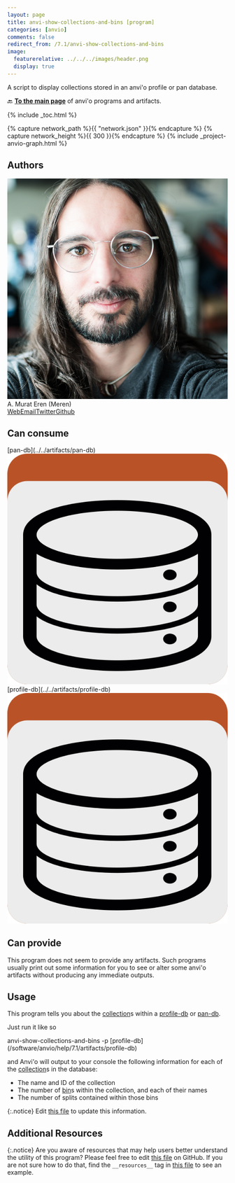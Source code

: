 ```yaml
---
layout: page
title: anvi-show-collections-and-bins [program]
categories: [anvio]
comments: false
redirect_from: /7.1/anvi-show-collections-and-bins
image:
  featurerelative: ../../../images/header.png
  display: true
---
```


A script to display collections stored in an anvi&#x27;o profile or pan database.

🔙 **[To the main page](../../)** of anvi'o programs and artifacts.


{% include _toc.html %}
<div id="svg" class="subnetwork"></div>
{% capture network_path %}{{ "network.json" }}{% endcapture %}
{% capture network_height %}{{ 300 }}{% endcapture %}
{% include _project-anvio-graph.html %}


## Authors

<div class="page-author"><div class="page-author-info"><div class="page-person-photo"><img class="page-person-photo-img" src="../../images/authors/meren.jpg" /></div><div class="page-person-info-box"><span class="page-author-name">A. Murat Eren (Meren)</span><div class="page-author-social-box"><a href="http://meren.org" class="person-social" target="_blank"><i class="fa fa-fw fa-home"></i>Web</a><a href="mailto:a.murat.eren@gmail.com" class="person-social" target="_blank"><i class="fa fa-fw fa-envelope-square"></i>Email</a><a href="http://twitter.com/merenbey" class="person-social" target="_blank"><i class="fa fa-fw fa-twitter-square"></i>Twitter</a><a href="http://github.com/meren" class="person-social" target="_blank"><i class="fa fa-fw fa-github"></i>Github</a></div></div></div></div>



## Can consume


<p style="text-align: left" markdown="1"><span class="artifact-r">[pan-db](../../artifacts/pan-db) <img src="../../images/icons/DB.png" class="artifact-icon-mini" /></span> <span class="artifact-r">[profile-db](../../artifacts/profile-db) <img src="../../images/icons/DB.png" class="artifact-icon-mini" /></span></p>


## Can provide


This program does not seem to provide any artifacts. Such programs usually print out some information for you to see or alter some anvi'o artifacts without producing any immediate outputs.


## Usage


This program tells you about the <span class="artifact-n">[collection](/software/anvio/help/7.1/artifacts/collection)</span>s within a <span class="artifact-n">[profile-db](/software/anvio/help/7.1/artifacts/profile-db)</span> or <span class="artifact-n">[pan-db](/software/anvio/help/7.1/artifacts/pan-db)</span>. 

Just run it like so 

<div class="codeblock" markdown="1">
anvi&#45;show&#45;collections&#45;and&#45;bins &#45;p <span class="artifact&#45;n">[profile&#45;db](/software/anvio/help/7.1/artifacts/profile&#45;db)</span> 
</div>

and Anvi'o will output to your console the following information for each of the <span class="artifact-n">[collection](/software/anvio/help/7.1/artifacts/collection)</span>s in the database: 

* The name and ID of the collection
* The number of <span class="artifact-n">[bin](/software/anvio/help/7.1/artifacts/bin)</span>s within the collection, and each of their names
* The number of splits contained within those bins 


{:.notice}
Edit [this file](https://github.com/merenlab/anvio/tree/master/anvio/docs/programs/anvi-show-collections-and-bins.md) to update this information.


## Additional Resources



{:.notice}
Are you aware of resources that may help users better understand the utility of this program? Please feel free to edit [this file](https://github.com/merenlab/anvio/tree/master/bin/anvi-show-collections-and-bins) on GitHub. If you are not sure how to do that, find the `__resources__` tag in [this file](https://github.com/merenlab/anvio/blob/master/bin/anvi-interactive) to see an example.
